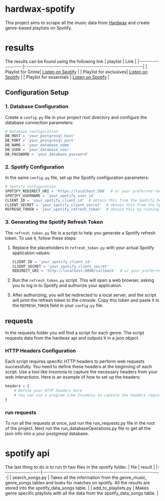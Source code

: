 # hardwax-spotify
This project aims to scrape all the music data from [Hardwax](https://hardwax.com) and create genre-based playlists on Spotify.

# results
The results can be found using the following link 
| playlist             | Link                                                       |
|-------------------|------------------------------------------------------------|
| Playlist for Grime| [Listen on Spotify](https://open.spotify.com/playlist/1YIbBAiJbS2FwFOFNOY1M9?si=4db7022f993c4e97) |
| Playlist for exclusives| [Listen on Spotify](https://open.spotify.com/playlist/3QTCit285mo6LMJDdEcpql?si=69831571da834c46) |
| Playlist for essentials | [Listen on Spotify](https://open.spotify.com/playlist/297JjaNBOxKABsLem3lDxq?si=27f6e5468991437f) |

## Configuration Setup

### 1. Database Configuration
Create a `config.py` file in your project root directory and configure the database connection parameters:

```python
# Database configuration
DB_HOST = 'your_postgresql_host'
DB_PORT = 'your_postgresql_port'
DB_NAME = 'your_database_name'
DB_USER = 'your_database_user'
DB_PASSWORD = 'your_database_password'
```

### 2. Spotify Configuration
In the same `config.py` file, set up the Spotify configuration parameters:

```python
# Spotify configuration
SPOTIFY_REDIRECT_URI = 'https://localhost:300'  # or your preferred redirect URI
SPOTIFY_USERNAME = 'your_spotify_user_id'
CLIENT_ID = 'your_spotify_client_id'  # obtain this from the Spotify Developer Dashboard
CLIENT_SECRET = 'your_spotify_client_secret'  # obtain this from the Spotify Developer Dashboard
REFRESH_TOKEN = 'your_spotify_refresh_token'  # obtain this by running refresh_token.py
```

### 3. Generating the Spotify Refresh Token
The `refresh_token.py` file is a script to help you generate a Spotify refresh token. To use it, follow these steps:

1. Replace the placeholders in `refresh_token.py` with your actual Spotify application values:

   ```python
   CLIENT_ID = 'your_spotify_client_id'
   CLIENT_SECRET = 'your_spotify_client_secret'
   REDIRECT_URI = 'http://localhost:8090/callback'  # or your preferred redirect URI
   ```

2. Run the `refresh_token.py` script. This will open a web browser, asking you to log in to Spotify and authorize your application.

3. After authorizing, you will be redirected to a local server, and the script will print the refresh token to the console. Copy this token and paste it in the `REFRESH_TOKEN` field in your `config.py` file.

## requests
In the requests folder you will find a script for each genre. The script requests data from the hardwax api and outputs it in a json object. 

### HTTP Headers Configuration
Each script requires specific HTTP headers to perform web requests successfully. You need to define these headers at the beginning of each script. Use a tool like Insomnia to capture the necessary headers from your web interactions. Here is an example of how to set up the headers:

```python
headers = {
    # Define your HTTP headers here
    # You can use a program like Insomnia to capture the headers required for web requests
}
```
### run requests
To run all the requests at once, just run the run_requests.py file in the root of the project.
Next run the run_databaseOperations.py file to get all the json info into a your postgresql database.

# spotify api
The last thing to do is to run th two files in the spotify folder.
| file             | result                                                       |
|-------------------|------------------------------------------------------------|
| search_songs.py | Takes all the information from the genre_music, genre_songs tables and looks for matches on spotify. All the results are stored into the spotify_data_songs table. |
| add_to_playlists.py | Makes genre specific playlists with all the data from the spotify_data_songs table. |
